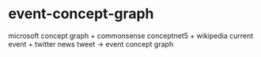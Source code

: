 # event-concept-graph
microsoft concept graph + commonsense conceptnet5 + wikipedia current event + twitter news tweet -> event concept graph
